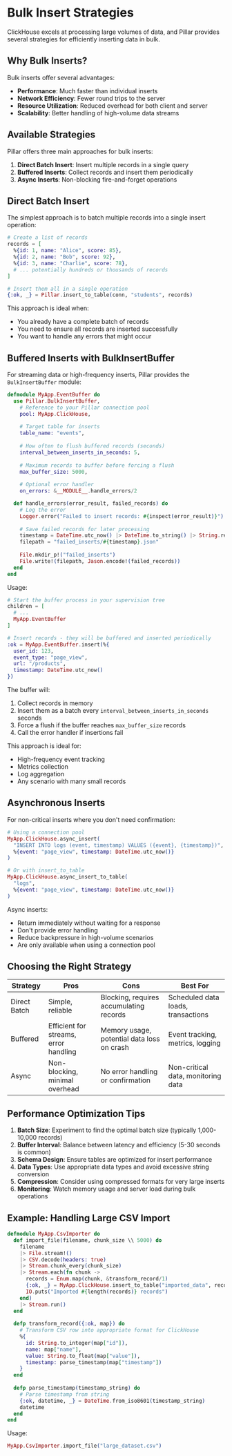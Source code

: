 # Bulk Insert Strategies

ClickHouse excels at processing large volumes of data, and Pillar provides several strategies for efficiently inserting data in bulk.

## Why Bulk Inserts?

Bulk inserts offer several advantages:

- **Performance**: Much faster than individual inserts
- **Network Efficiency**: Fewer round trips to the server
- **Resource Utilization**: Reduced overhead for both client and server
- **Scalability**: Better handling of high-volume data streams

## Available Strategies

Pillar offers three main approaches for bulk inserts:

1. **Direct Batch Insert**: Insert multiple records in a single query
2. **Buffered Inserts**: Collect records and insert them periodically
3. **Async Inserts**: Non-blocking fire-and-forget operations

## Direct Batch Insert

The simplest approach is to batch multiple records into a single insert operation:

```elixir
# Create a list of records
records = [
  %{id: 1, name: "Alice", score: 85},
  %{id: 2, name: "Bob", score: 92},
  %{id: 3, name: "Charlie", score: 78},
  # ... potentially hundreds or thousands of records
]

# Insert them all in a single operation
{:ok, _} = Pillar.insert_to_table(conn, "students", records)
```

This approach is ideal when:
- You already have a complete batch of records
- You need to ensure all records are inserted successfully
- You want to handle any errors that might occur

## Buffered Inserts with BulkInsertBuffer

For streaming data or high-frequency inserts, Pillar provides the `BulkInsertBuffer` module:

```elixir
defmodule MyApp.EventBuffer do
  use Pillar.BulkInsertBuffer,
    # Reference to your Pillar connection pool
    pool: MyApp.ClickHouse,
    
    # Target table for inserts
    table_name: "events",
    
    # How often to flush buffered records (seconds)
    interval_between_inserts_in_seconds: 5,
    
    # Maximum records to buffer before forcing a flush
    max_buffer_size: 5000,
    
    # Optional error handler
    on_errors: &__MODULE__.handle_errors/2

  def handle_errors(error_result, failed_records) do
    # Log the error
    Logger.error("Failed to insert records: #{inspect(error_result)}")
    
    # Save failed records for later processing
    timestamp = DateTime.utc_now() |> DateTime.to_string() |> String.replace(":", "-")
    filepath = "failed_inserts/#{timestamp}.json"
    
    File.mkdir_p!("failed_inserts")
    File.write!(filepath, Jason.encode!(failed_records))
  end
end
```

Usage:

```elixir
# Start the buffer process in your supervision tree
children = [
  # ...
  MyApp.EventBuffer
]

# Insert records - they will be buffered and inserted periodically
:ok = MyApp.EventBuffer.insert(%{
  user_id: 123,
  event_type: "page_view",
  url: "/products",
  timestamp: DateTime.utc_now()
})
```

The buffer will:
1. Collect records in memory
2. Insert them as a batch every `interval_between_inserts_in_seconds` seconds
3. Force a flush if the buffer reaches `max_buffer_size` records
4. Call the error handler if insertions fail

This approach is ideal for:
- High-frequency event tracking
- Metrics collection
- Log aggregation
- Any scenario with many small records

## Asynchronous Inserts

For non-critical inserts where you don't need confirmation:

```elixir
# Using a connection pool
MyApp.ClickHouse.async_insert(
  "INSERT INTO logs (event, timestamp) VALUES ({event}, {timestamp})",
  %{event: "page_view", timestamp: DateTime.utc_now()}
)

# Or with insert_to_table
MyApp.ClickHouse.async_insert_to_table(
  "logs",
  %{event: "page_view", timestamp: DateTime.utc_now()}
)
```

Async inserts:
- Return immediately without waiting for a response
- Don't provide error handling
- Reduce backpressure in high-volume scenarios
- Are only available when using a connection pool

## Choosing the Right Strategy

| Strategy | Pros | Cons | Best For |
|----------|------|------|----------|
| Direct Batch | Simple, reliable | Blocking, requires accumulating records | Scheduled data loads, transactions |
| Buffered | Efficient for streams, error handling | Memory usage, potential data loss on crash | Event tracking, metrics, logging |
| Async | Non-blocking, minimal overhead | No error handling or confirmation | Non-critical data, monitoring data |

## Performance Optimization Tips

1. **Batch Size**: Experiment to find the optimal batch size (typically 1,000-10,000 records)
2. **Buffer Interval**: Balance between latency and efficiency (5-30 seconds is common)
3. **Schema Design**: Ensure tables are optimized for insert performance
4. **Data Types**: Use appropriate data types and avoid excessive string conversion
5. **Compression**: Consider using compressed formats for very large inserts
6. **Monitoring**: Watch memory usage and server load during bulk operations

## Example: Handling Large CSV Import

```elixir
defmodule MyApp.CsvImporter do
  def import_file(filename, chunk_size \\ 5000) do
    filename
    |> File.stream!()
    |> CSV.decode(headers: true)
    |> Stream.chunk_every(chunk_size)
    |> Stream.each(fn chunk ->
      records = Enum.map(chunk, &transform_record/1)
      {:ok, _} = MyApp.ClickHouse.insert_to_table("imported_data", records)
      IO.puts("Imported #{length(records)} records")
    end)
    |> Stream.run()
  end
  
  defp transform_record({:ok, map}) do
    # Transform CSV row into appropriate format for ClickHouse
    %{
      id: String.to_integer(map["id"]),
      name: map["name"],
      value: String.to_float(map["value"]),
      timestamp: parse_timestamp(map["timestamp"])
    }
  end
  
  defp parse_timestamp(timestamp_string) do
    # Parse timestamp from string
    {:ok, datetime, _} = DateTime.from_iso8601(timestamp_string)
    datetime
  end
end
```

Usage:

```elixir
MyApp.CsvImporter.import_file("large_dataset.csv")
```

